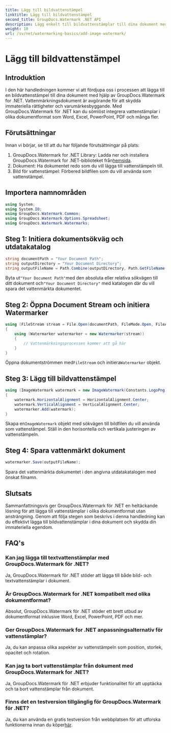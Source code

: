 ```yaml
---
title: Lägg till bildvattenstämpel
linktitle: Lägg till bildvattenstämpel
second_title: GroupDocs.Watermark .NET API
description: Lägg enkelt till bildvattenstämplar till dina dokument med GroupDocs.Watermark för .NET. Skydda din immateriella egendom med lätthet.
weight: 10
url: /sv/net/watermarking-basics/add-image-watermark/
---
```


# Lägg till bildvattenstämpel

## Introduktion
I den här handledningen kommer vi att fördjupa oss i processen att lägga till en bildvattenstämpel till dina dokument med hjälp av GroupDocs.Watermark for .NET. Vattenmärkningsdokument är avgörande för att skydda immateriella rättigheter och varumärkesbyggande. Med GroupDocs.Watermark för .NET kan du sömlöst integrera vattenstämplar i olika dokumentformat som Word, Excel, PowerPoint, PDF och många fler.
## Förutsättningar
Innan vi börjar, se till att du har följande förutsättningar på plats:
1.  GroupDocs.Watermark for .NET Library: Ladda ner och installera GroupDocs.Watermark for .NET-biblioteket från[hemsida](https://releases.groupdocs.com/Watermark/net/).
2. Dokument: Ha dokumentet redo som du vill lägga till vattenstämpeln till.
3. Bild för vattenstämpel: Förbered bildfilen som du vill använda som vattenstämpel.

## Importera namnområden
```csharp
using System;
using System.IO;
using GroupDocs.Watermark.Common;
using GroupDocs.Watermark.Options.Spreadsheet;
using GroupDocs.Watermark.Watermarks;
```
## Steg 1: Initiera dokumentsökväg och utdatakatalog
```csharp
string documentPath = "Your Document Path";
string outputDirectory = "Your Document Directory";
string outputFileName = Path.Combine(outputDirectory, Path.GetFileName(documentPath));
```
 Byta ut`"Your Document Path"`med den absoluta eller relativa sökvägen till ditt dokument och`"Your Document Directory"` med katalogen där du vill spara det vattenmärkta dokumentet.
## Steg 2: Öppna Document Stream och initiera Watermarker
```csharp
using (FileStream stream = File.Open(documentPath, FileMode.Open, FileAccess.ReadWrite))
{
    using (Watermarker watermarker = new Watermarker(stream))
    {
        // Vattenmärkningsprocessen kommer att gå här
    }
}
```
 Öppna dokumentströmmen med`FileStream` och initiera`Watermarker` objekt.
## Steg 3: Lägg till bildvattenstämpel
```csharp
using (ImageWatermark watermark = new ImageWatermark(Constants.LogoPng))
{
    watermark.HorizontalAlignment = HorizontalAlignment.Center;
    watermark.VerticalAlignment = VerticalAlignment.Center;
    watermarker.Add(watermark);
}
```
 Skapa en`ImageWatermark` objekt med sökvägen till bildfilen du vill använda som vattenstämpel. Ställ in den horisontella och vertikala justeringen av vattenstämpeln.
## Steg 4: Spara vattenmärkt dokument
```csharp
watermarker.Save(outputFileName);
```
Spara det vattenmärkta dokumentet i den angivna utdatakatalogen med önskat filnamn.

## Slutsats
Sammanfattningsvis ger GroupDocs.Watermark för .NET en heltäckande lösning för att lägga till vattenstämplar i olika dokumentformat utan ansträngning. Genom att följa stegen som beskrivs i denna handledning kan du effektivt lägga till bildvattenstämplar i dina dokument och skydda din immateriella egendom.
## FAQ's
### Kan jag lägga till textvattenstämplar med GroupDocs.Watermark för .NET?
Ja, GroupDocs.Watermark för .NET stöder att lägga till både bild- och textvattenstämplar i dokument.
### Är GroupDocs.Watermark for .NET kompatibelt med olika dokumentformat?
Absolut, GroupDocs.Watermark för .NET stöder ett brett utbud av dokumentformat inklusive Word, Excel, PowerPoint, PDF och mer.
### Ger GroupDocs.Watermark for .NET anpassningsalternativ för vattenstämplar?
Ja, du kan anpassa olika aspekter av vattenstämpeln som position, storlek, opacitet och rotation.
### Kan jag ta bort vattenstämplar från dokument med GroupDocs.Watermark for .NET?
Ja, GroupDocs.Watermark för .NET erbjuder funktionalitet för att upptäcka och ta bort vattenstämplar från dokument.
### Finns det en testversion tillgänglig för GroupDocs.Watermark för .NET?
 Ja, du kan använda en gratis testversion från webbplatsen för att utforska funktionerna innan du köper[här](https://releases.groupdocs.com/).